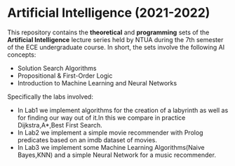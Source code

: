 # Artificial Intelligence (2021-2022)

This repository contains the **theoretical** and **programming** sets of the **Artificial Intelligence** lecture series held by NTUA during the 7th semester
of the ECE undergraduate course. In short, the sets involve the following AI concepts:

- Solution Search Algorithms
- Propositional & First-Order Logic
- Introduction to Machine Learning and Neural Networks

Specifically the labs involved:

- In Lab1 we implement algorithms for the creation of a labyrinth as well as for finding our way out of it.In this we compare in practice Dijkstra,A*,Best First Search.
- In Lab2 we implement a simple movie recommender with Prolog predicates based on an imdb dataset of movies.
- In Lab3 we implement some Machine Learning Algorithms(Naive Bayes,KNN) and a simple Neural Network for a  music recommender. 
